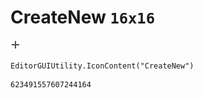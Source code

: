 # CreateNew `16x16`
<img src="/img/CreateNew.png" width=16 height=16>

``` CSharp
EditorGUIUtility.IconContent("CreateNew")
```
```
623491557607244164
```
